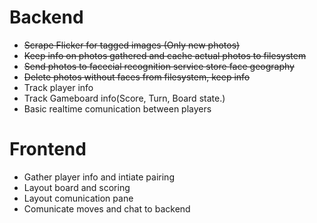 # Backend #
* <del>Scrape Flicker for tagged images (Only new photos)</del>
* <del>Keep info on photos gathered and cache actual photos to filesystem</del>
* <del>Send photos to facecial recognition service store face geography</del>
* <del>Delete photos without faces from filesystem, keep info</del>
* Track player info
* Track Gameboard info(Score, Turn, Board state.)
* Basic realtime comunication between players

# Frontend #
* Gather player info and intiate pairing
* Layout board and scoring
* Layout comunication pane
* Comunicate moves and chat to backend
